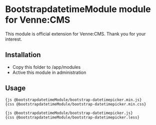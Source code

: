 BootstrapdatetimeModule module for Venne:CMS
============================================

This module is official extension for Venne:CMS. Thank you for your interest.

Installation
------------

- Copy this folder to /app/modules
- Active this module in administration

Usage
-----

```
{js @bootstrapdatetimeModule/bootstrap-datetimepicker.min.js}
{css @bootstrapdatetimeModule/bootstrap-datetimepicker.min.css}
```

```
{js @bootstrapdatetimeModule/bootstrap-datetimepicker.js}
{css @bootstrapdatetimeModule/bootstrap-datetimepicker.less}
```
